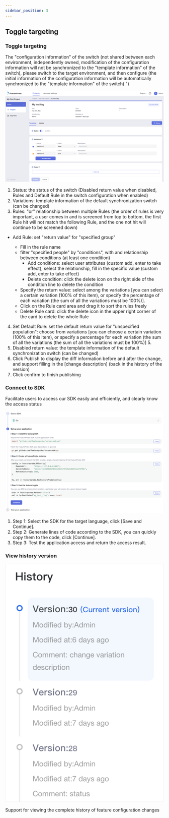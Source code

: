 ```yaml
---
sidebar_position: 3
---
```


## Toggle targeting

### Toggle targeting
The "configuration information" of the switch (not shared between each environment, independently owned, modification of the configuration information will not be synchronized to the "template information" of the switch), please switch to the target environment, and then configure (the initial information of the configuration information will be automatically synchronized to the "template information" of the switch) ")

![toggle targeting screenshot](../../pictures/en-toggle_targeting.png)

1. Status: the status of the switch (Disabled return value when disabled, Rules and Default Rule in the switch configuration when enabled)
2. Variations: template information of the default synchronization switch (can be changed)
3. Rules: "or" relationship between multiple Rules (the order of rules is very important, a user comes in and is screened from top to bottom, the first Rule hit will not match the following Rule, and the one not hit will continue to be screened down)

  - Add Rule: set "return value" for "specified group"
 
    + Fill in the rule name
    + filter "specified people" by "conditions", with and relationship between conditions (at least one condition)
      * Add conditions: select user attributes (custom add, enter to take effect), select the relationship, fill in the specific value (custom add, enter to take effect)
      * Delete condition: click the delete icon on the right side of the condition line to delete the condition
    + Specify the return value: select among the variations [you can select a certain variation (100% of this item), or specify the percentage of each variation (the sum of all the variations must be 100%)].
    + Click on the Rule card area and drag it to sort the rules freely
    + Delete Rule card: click the delete icon in the upper right corner of the card to delete the whole Rule

4. Set Default Rule: set the default return value for "unspecified population": choose from variations [you can choose a certain variation (100% of this item), or specify a percentage for each variation (the sum of all the variations (the sum of all the variations must be 100%)] 5.
5. Disabled return value: the template information of the default synchronization switch (can be changed)
6. Click Publish to display the diff information before and after the change, and support filling in the [change description] (back in the history of the version)
7. Click confirm to finish publishing

### Connect to SDK
Facilitate users to access our SDK easily and efficiently, and clearly know the access status

![sdk screenshot](../../pictures/en-sdk.png)

1. Step 1: Select the SDK for the target language, click [Save and Continue].
2. Step 2: Generate lines of code according to the SDK, you can quickly copy them to the code, click [Continue].
3. Step 3: Test the application access and return the access result.

### View history version

![history screenshot](../../pictures/en-history.png)

Support for viewing the complete history of feature configuration changes